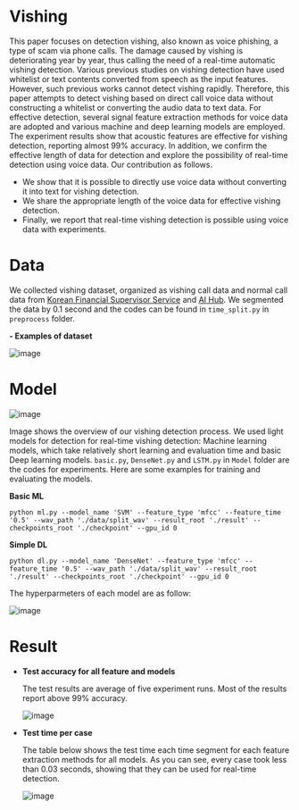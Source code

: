# Vishing

This paper focuses on detection vishing, also known as voice phishing, a type of scam via phone calls. The damage caused by vishing is deteriorating year by year, thus calling the need of a real-time automatic vishing detection. Various previous studies on vishing detection have used whitelist or text contents converted from speech as the input features. However, such previous works cannot detect vishing rapidly. Therefore, this paper attempts to detect vishing based on direct call voice data without constructing a whitelist or converting the audio data to text data. For effective detection, several signal feature extraction methods for voice data are adopted and various machine and deep learning models are employed. The experiment results show that acoustic features are effective for vishing detection, reporting almost 99% accuracy. In addition, we confirm the effective length of data for detection and explore the possibility of real-time detection using voice data. Our contribution as follows.

- We show that it is possible to directly use voice data without converting it into text for vishing detection. 
- We share the appropriate length of the voice data for effective vishing detection. 
- Finally, we report that real-time vishing detection is possible using voice data with experiments.


# Data
We collected vishing dataset, organized as vishing call data and normal call data from [Korean Financial Supervisor Service](https://www.fss.or.kr/fss/main/sub1voice.do?menuNo=200012) and [AI Hub](https://aihub.or.kr/). We segmented the data by 0.1 second and the codes can be found in `time_split.py` in `preprocess` folder.

**- Examples of dataset**

![image](https://user-images.githubusercontent.com/117256746/220054333-20731d77-630b-4eb0-984c-75c66930ca55.png)


# Model

![image](https://user-images.githubusercontent.com/117256746/220055290-cf5f3099-3785-4232-943c-be2d0b9c0372.png)

Image shows the overview of our vishing detection process. We used light models for detection for real-time vishing detection: Machine learning models, which take relatively short learning and evaluation time and basic Deep learning models. `basic.py`, `DenseNet.py` and `LSTM.py` in `Model` folder are the codes for experiments. Here are some examples for training and evaluating the models. 


**Basic ML**
```
python ml.py --model_name 'SVM' --feature_type 'mfcc' --feature_time '0.5' --wav_path './data/split_wav' --result_root './result' --checkpoints_root './checkpoint' --gpu_id 0
```

**Simple DL**
```
python dl.py --model_name 'DenseNet' --feature_type 'mfcc' --feature_time '0.5' --wav_path './data/split_wav' --result_root './result' --checkpoints_root './checkpoint' --gpu_id 0
```

The hyperparmeters of each model are as follow:

![image](https://user-images.githubusercontent.com/117256746/220051121-0bb9ddeb-f7c1-4601-b647-2d370f4e4382.png)


# Result
- **Test accuracy for all feature and models** 

	The test results are average of five experiment runs. Most of the results report above 99% accuracy.
 
	![image](https://user-images.githubusercontent.com/117256746/220046859-029d5d67-cc4e-4428-a070-377882d1dab7.png)

- **Test time per case**

	The table below shows the test time each time segment for each feature extraction methods for all models. As you can see, every case took less than 0.03 seconds, showing that they can be used for real-time detection.
	
	
	![image](https://user-images.githubusercontent.com/117256746/220589754-b01997f6-740f-4b8b-8e0a-9f83c5ec2628.png)


